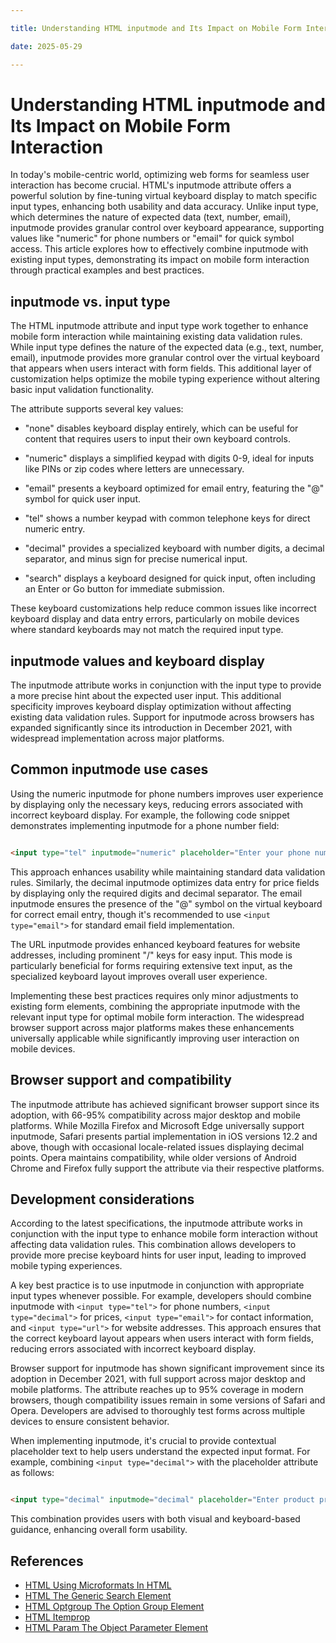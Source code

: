 ```yaml
---

title: Understanding HTML inputmode and Its Impact on Mobile Form Interaction

date: 2025-05-29

---
```



# Understanding HTML inputmode and Its Impact on Mobile Form Interaction

In today's mobile-centric world, optimizing web forms for seamless user interaction has become crucial. HTML's inputmode attribute offers a powerful solution by fine-tuning virtual keyboard display to match specific input types, enhancing both usability and data accuracy. Unlike input type, which determines the nature of expected data (text, number, email), inputmode provides granular control over keyboard appearance, supporting values like "numeric" for phone numbers or "email" for quick symbol access. This article explores how to effectively combine inputmode with existing input types, demonstrating its impact on mobile form interaction through practical examples and best practices.


## inputmode vs. input type

The HTML inputmode attribute and input type work together to enhance mobile form interaction while maintaining existing data validation rules. While input type defines the nature of the expected data (e.g., text, number, email), inputmode provides more granular control over the virtual keyboard that appears when users interact with form fields. This additional layer of customization helps optimize the mobile typing experience without altering basic input validation functionality.

The attribute supports several key values:

- "none" disables keyboard display entirely, which can be useful for content that requires users to input their own keyboard controls.

- "numeric" displays a simplified keypad with digits 0-9, ideal for inputs like PINs or zip codes where letters are unnecessary.

- "email" presents a keyboard optimized for email entry, featuring the "@" symbol for quick user input.

- "tel" shows a number keypad with common telephone keys for direct numeric entry.

- "decimal" provides a specialized keyboard with number digits, a decimal separator, and minus sign for precise numerical input.

- "search" displays a keyboard designed for quick input, often including an Enter or Go button for immediate submission.

These keyboard customizations help reduce common issues like incorrect keyboard display and data entry errors, particularly on mobile devices where standard keyboards may not match the required input type.


## inputmode values and keyboard display

The inputmode attribute works in conjunction with the input type to provide a more precise hint about the expected user input. This additional specificity improves keyboard display optimization without affecting existing data validation rules. Support for inputmode across browsers has expanded significantly since its introduction in December 2021, with widespread implementation across major platforms.


## Common inputmode use cases

Using the numeric inputmode for phone numbers improves user experience by displaying only the necessary keys, reducing errors associated with incorrect keyboard display. For example, the following code snippet demonstrates implementing inputmode for a phone number field:

```html

<input type="tel" inputmode="numeric" placeholder="Enter your phone number">

```

This approach enhances usability while maintaining standard data validation rules. Similarly, the decimal inputmode optimizes data entry for price fields by displaying only the required digits and decimal separator. The email inputmode ensures the presence of the "@" symbol on the virtual keyboard for correct email entry, though it's recommended to use `<input type="email">` for standard email field implementation.

The URL inputmode provides enhanced keyboard features for website addresses, including prominent "/" keys for easy input. This mode is particularly beneficial for forms requiring extensive text input, as the specialized keyboard layout improves overall user experience.

Implementing these best practices requires only minor adjustments to existing form elements, combining the appropriate inputmode with the relevant input type for optimal mobile form interaction. The widespread browser support across major platforms makes these enhancements universally applicable while significantly improving user interaction on mobile devices.


## Browser support and compatibility

The inputmode attribute has achieved significant browser support since its adoption, with 66-95% compatibility across major desktop and mobile platforms. While Mozilla Firefox and Microsoft Edge universally support inputmode, Safari presents partial implementation in iOS versions 12.2 and above, though with occasional locale-related issues displaying decimal points. Opera maintains compatibility, while older versions of Android Chrome and Firefox fully support the attribute via their respective platforms.


## Development considerations

According to the latest specifications, the inputmode attribute works in conjunction with the input type to enhance mobile form interaction without affecting data validation rules. This combination allows developers to provide more precise keyboard hints for user input, leading to improved mobile typing experiences.

A key best practice is to use inputmode in conjunction with appropriate input types whenever possible. For example, developers should combine inputmode with `<input type="tel">` for phone numbers, `<input type="decimal">` for prices, `<input type="email">` for contact information, and `<input type="url">` for website addresses. This approach ensures that the correct keyboard layout appears when users interact with form fields, reducing errors associated with incorrect keyboard display.

Browser support for inputmode has shown significant improvement since its adoption in December 2021, with full support across major desktop and mobile platforms. The attribute reaches up to 95% coverage in modern browsers, though compatibility issues remain in some versions of Safari and Opera. Developers are advised to thoroughly test forms across multiple devices to ensure consistent behavior.

When implementing inputmode, it's crucial to provide contextual placeholder text to help users understand the expected input format. For example, combining `<input type="decimal">` with the placeholder attribute as follows:

```html

<input type="decimal" inputmode="decimal" placeholder="Enter product price">

```

This combination provides users with both visual and keyboard-based guidance, enhancing overall form usability.

## References

- [HTML Using Microformats In HTML](https://github.com/serpuniversity/learn/blob/main/html/HTML%20Using%20Microformats%20In%20HTML.md)
- [HTML The Generic Search Element](https://github.com/serpuniversity/learn/blob/main/html/HTML%20The%20Generic%20Search%20Element.md)
- [HTML Optgroup The Option Group Element](https://github.com/serpuniversity/learn/blob/main/html/HTML%20Optgroup%20The%20Option%20Group%20Element.md)
- [HTML Itemprop](https://github.com/serpuniversity/learn/blob/main/html/HTML%20Itemprop.md)
- [HTML Param The Object Parameter Element](https://github.com/serpuniversity/learn/blob/main/html/HTML%20Param%20The%20Object%20Parameter%20Element.md)